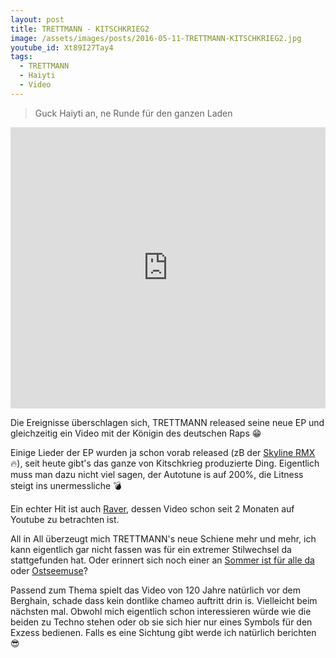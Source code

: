 ```yaml
---
layout: post
title: TRETTMANN - KITSCHKRIEG2
image: /assets/images/posts/2016-05-11-TRETTMANN-KITSCHKRIEG2.jpg
youtube_id: Xt89I27Tay4
tags:
  - TRETTMANN
  - Haiyti
  - Video
---
```

> Guck Haiyti an, ne Runde für den ganzen Laden

<!--more-->
<iframe width="100%" height="450" scrolling="no" frameborder="no" src="https://w.soundcloud.com/player/?url=https%3A//api.soundcloud.com/playlists/197538395&amp;auto_play=false&amp;hide_related=false&amp;show_comments=true&amp;show_user=true&amp;show_reposts=false&amp;visual=true"></iframe>

Die Ereignisse überschlagen sich, TRETTMANN released seine neue EP und gleichzeitig ein Video mit der Königin des deutschen Raps :grin:

Einige Lieder der EP wurden ja schon vorab released (zB der [Skyline RMX](/2016/05/09/TRETTMANN-SKYLINE-RMX-feat-UFO361-SAMY-DELUXE):fire:), seit heute gibt's das ganze von Kitschkrieg produzierte Ding. Eigentlich muss man dazu nicht viel sagen, der Autotune is auf 200%, die Litness steigt ins unermessliche :bomb:

Ein echter Hit ist auch [Raver](https://www.youtube.com/watch?v=olQz2M33f1E), dessen Video schon seit 2 Monaten auf Youtube zu betrachten ist.

All in All überzeugt mich TRETTMANN's neue Schiene mehr und mehr, ich kann eigentlich gar nicht fassen was für ein extremer Stilwechsel da stattgefunden hat. Oder erinnert sich noch einer an [Sommer ist für alle da](https://www.youtube.com/watch?v=I6NODT6XTsI) oder [Ostseemuse](https://www.tape.tv/ronny-trettmann/videos/ostseemuse?hl=de)?

Passend zum Thema spielt das Video von 120 Jahre natürlich vor dem Berghain, schade dass kein dontlike chameo auftritt drin is. Vielleicht beim nächsten mal. Obwohl mich eigentlich schon interessieren würde wie die beiden zu Techno stehen oder ob sie sich hier nur eines Symbols für den Exzess bedienen. Falls es eine Sichtung gibt werde ich natürlich berichten :sunglasses: